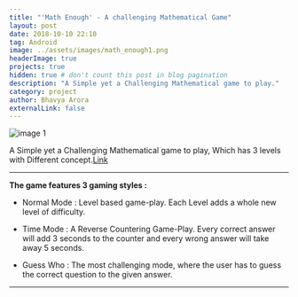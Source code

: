```yaml
---
title: "'Math Enough' - A challenging Mathematical Game"
layout: post
date: 2018-10-10 22:10
tag: Android
image: ../assets/images/math_enough1.png
headerImage: true
projects: true
hidden: true # don't count this post in blog pagination
description: "A Simple yet a Challenging Mathematical game to play."
category: project
author: Bhavya Arora
externalLink: false
---
```


![image 1](https://user-images.githubusercontent.com/30223933/45730701-d8e17700-bbf0-11e8-98ec-4d069b092c00.png)

A Simple yet a Challenging Mathematical game to play, Which has 3 levels with Different concept.[Link](https://play.google.com/store/apps/details?id=games.googoo.mathenough)

---

 **The game features 3 gaming styles :**

- Normal Mode : Level based game-play. Each Level adds a whole new level of difficulty.

- Time Mode : A Reverse Countering Game-Play. Every correct answer will add 3 seconds to the counter and every wrong answer will take away 5 seconds.

- Guess Who : The most challenging mode, where the user has to guess the correct question to the given answer.

---
